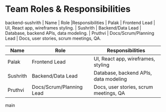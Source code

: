 # Team Roles & Responsibilities

backend-sushrith
| Name      | Role                        |Responsibilities
| Palak     | Frontend Lead               | UI, React app, wireframes styling.
| Sushrith  | Backend/Data Lead           | Database, backend APIs, data modeling.
| Pruthvi   | Docs/Scrum/Planning Lead    | Docs, user stories, scrum meetings, QA.

| Name      | Role                        | Responsibilities                         |
|-----------|-----------------------------|------------------------------------------|
| Palak     | Frontend Lead               | UI, React app, wireframes, styling       |
| Sushrith  | Backend/Data Lead           | Database, backend APIs, data modeling    |
| Pruthvi   | Docs/Scrum/Planning Lead    | Docs, user stories, scrum meetings, QA   |
 main
